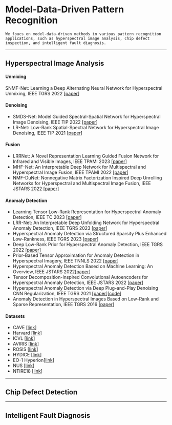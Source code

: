 # Model-Data-Driven Pattern Recognition 

`We foucs on model-data-driven methods in various pattern recognition applications, such as hyperspectral image analysis, chip defect inspection, and intelligent fault diagnosis.`

----
## Hyperspectral Image Analysis

#### Unmixing

SNMF-Net: Learning a Deep Alternating Neural Network for Hyperspectral Unmixing, IEEE TGRS 2022 [[paper](https://ieeexplore.ieee.org/abstract/document/9444347)]

#### Denoising

* SMDS-Net: Model Guided Spectral-Spatial Network for Hyperspectral Image Denoising, IEEE TIP 2022 [[paper](https://ieeexplore.ieee.org/abstract/document/9855427)]
* LR-Net: Low-Rank Spatial-Spectral Network for Hyperspectral Image Denoising, IEEE TIP 2021 [[paper](https://ieeexplore.ieee.org/abstract/document/9580717)]




#### Fusion

* LRRNet: A Novel Representation Learning Guided Fusion Network for Infrared and Visible Images, IEEE TPAMI 2023 [[paper](https://ieeexplore.ieee.org/abstract/document/10105495)]
* MHF-Net: An Interpretable Deep Network for Multispectral and Hyperspectral Image Fusion, IEEE TPAMI 2022 [[paper](https://ieeexplore.ieee.org/abstract/document/9165231)]
* NMF-DuNet: Nonnegative Matrix Factorization Inspired Deep Unrolling Networks for Hyperspectral and Multispectral Image Fusion, IEEE JSTARS 2022 [[paper](https://ieeexplore.ieee.org/abstract/document/9822395)]

#### Anomaly Detection
* Learning Tensor Low-Rank Representation for Hyperspectral Anomaly Detection, IEEE TC 2023 [[paper](https://ieeexplore.ieee.org/abstract/document/9781337)]
* LRR-Net: An Interpretable Deep Unfolding Network for Hyperspectral Anomaly Detection, IEEE TGRS 2023 [[paper](https://ieeexplore.ieee.org/abstract/document/10136197)]
* Hyperspectral Anomaly Detection via Structured Sparsity Plus Enhanced Low-Rankness, IEEE TGRS 2023 [[paper](https://ieeexplore.ieee.org/abstract/document/10148989)]
* Deep Low-Rank Prior for Hyperspectral Anomaly Detection, IEEE TGRS 2022 [[paper](https://ieeexplore.ieee.org/abstract/document/9756439)]
* Prior-Based Tensor Approximation for Anomaly Detection in Hyperspectral Imagery, IEEE TNNLS 2022 [[paper](https://ieeexplore.ieee.org/abstract/document/9288702)]
* Hyperspectral Anomaly Detection Based on Machine Learning: An Overview, IEEE JSTARS 2022[[paper](https://ieeexplore.ieee.org/abstract/document/9760098)]
* Tensor Decomposition-Inspired Convolutional Autoencoders for Hyperspectral Anomaly Detection, IEEE JSTARS 2022 [[paper](https://ieeexplore.ieee.org/abstract/document/9802669)]
* Hyperspectral Anomaly Detection via Deep Plug-and-Play Denoising CNN Regularization, IEEE TGRS 2021 [[paper](https://ieeexplore.ieee.org/abstract/document/9329138)][[code](https://github.com/FxyPd)]
* Anomaly Detection in Hyperspectral Images Based on Low-Rank and Sparse Representation, IEEE TGRS 2016 [[paper](https://ieeexplore.ieee.org/abstract/document/7322257)]


#### Datasets  
* CAVE [[link](http://www.cs.columbia.edu/CAVE/databases/multispectral/)]
* Harvard [[link](http://vision.seas.harvard.edu/hyperspec/download.html)]
* ICVL [[link](http://icvl.cs.bgu.ac.il/hyperspectral/)]
* AVIRIS [[link](http://www.ehu.eus/ccwintco/index.php/Hyperspectral_Remote_Sensing_Scenes)]
* ROSIS [[link](http://lesun.weebly.com/hyperspectral-data-set.html)]
* HYDICE [[link](https://www.erdc.usace.army.mil/Media/Fact-Sheets/Fact-Sheet-Article-View/Article/610433/hypercube/)]
* EO-1 Hyperion[[link](https://lta.cr.usgs.gov/ALI)]
* NUS [[link](https://sites.google.com/site/hyperspectralcolorimaging/dataset/general-scenes)]
* NTIRE18 [[link](http://www.vision.ee.ethz.ch/ntire18/)]

  
----
## Chip Defect Detection

----
## Intelligent Fault Diagnosis




